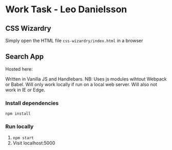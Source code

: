 # Work Task - Leo Danielsson

## CSS Wizardry

Simply open the HTML file `css-wizardry/index.html` in a browser

## Search App

Hosted here:

Written in Vanilla JS and Handlebars.
NB: Uses js modules wihtout Webpack or Babel. Will only work locally if run on a local web server. Will also not work in IE or Edge.

### Install dependencies

`npm install`

### Run locally

1. `npm start`
2. Visit localhost:5000
